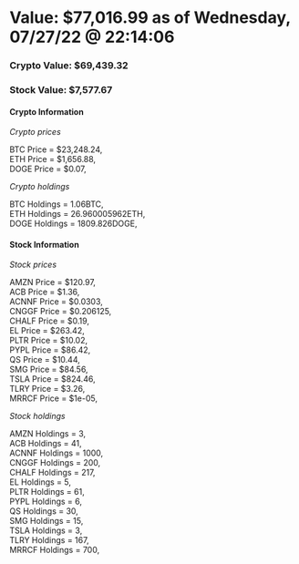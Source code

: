 # Value: $77,016.99 as of Wednesday, 07/27/22 @ 22:14:06 

### Crypto Value: $69,439.32

### Stock Value: $7,577.67

#### Crypto Information 
*Crypto prices* 

BTC Price = $23,248.24,  
ETH Price = $1,656.88,  
DOGE Price = $0.07,  


*Crypto holdings* 

BTC Holdings = 1.06BTC,  
ETH Holdings = 26.960005962ETH,  
DOGE Holdings = 1809.826DOGE,  


#### Stock Information 

*Stock prices* 

AMZN Price = $120.97,  
ACB Price = $1.36,  
ACNNF Price = $0.0303,  
CNGGF Price = $0.206125,  
CHALF Price = $0.19,  
EL Price = $263.42,  
PLTR Price = $10.02,  
PYPL Price = $86.42,  
QS Price = $10.44,  
SMG Price = $84.56,  
TSLA Price = $824.46,  
TLRY Price = $3.26,  
MRRCF Price = $1e-05,  


*Stock holdings* 

AMZN Holdings = 3,  
ACB Holdings = 41,  
ACNNF Holdings = 1000,  
CNGGF Holdings = 200,  
CHALF Holdings = 217,  
EL Holdings = 5,  
PLTR Holdings = 61,  
PYPL Holdings = 6,  
QS Holdings = 30,  
SMG Holdings = 15,  
TSLA Holdings = 3,  
TLRY Holdings = 167,  
MRRCF Holdings = 700,  


